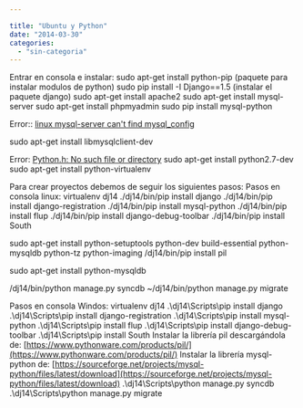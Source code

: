 ```yaml
---

title: "Ubuntu y Python"
date: "2014-03-30"
categories: 
  - "sin-categoria"
---
```


Entrar en consola e instalar: sudo apt-get install python-pip (paquete para instalar modulos de python) sudo pip install -I Django==1.5 (instalar el paquete django) sudo apt-get install apache2 sudo apt-get install mysql-server sudo apt-get install phpmyadmin sudo pip install mysql-python

Error:: [linux mysql-server can't find mysql\_config](https://stackoverflow.com/questions/8496660/linux-mysql-server-cant-find-mysql-config "linux-mysql-server-cant-find-mysql-config")

sudo apt-get install libmysqlclient-dev

Error: [Python.h: No such file or directory](https://stackoverflow.com/questions/11041299/python-h-no-such-file-or-directory "python-h-no-such-file-or-directory") sudo apt-get install python2.7-dev sudo apt-get install python-virtualenv

Para crear proyectos debemos de seguir los siguientes pasos: Pasos en consola linux: virtualenv dj14 ./dj14/bin/pip install django ./dj14/bin/pip install django-registration ./dj14/bin/pip install mysql-python ./dj14/bin/pip install flup ./dj14/bin/pip install django-debug-toolbar ./dj14/bin/pip install South

sudo apt-get install python-setuptools python-dev build-essential python-mysqldb python-tz python-imaging /dj14/bin/pip install pil

sudo apt-get install python-mysqldb

/dj14/bin/python manage.py syncdb ~/dj14/bin/python manage.py migrate

Pasos en consola Windos: virtualenv dj14 .\\dj14\\Scripts\\pip install django .\\dj14\\Scripts\\pip install django-registration .\\dj14\\Scripts\\pip install mysql-python .\\dj14\\Scripts\\pip install flup .\\dj14\\Scripts\\pip install django-debug-toolbar .\\dj14\\Scripts\\pip install South Instalar la librería pil descargándola de: [https://www.pythonware.com/products/pil/](https://www.pythonware.com/products/pil/) Instalar la librería mysql-python de: [https://sourceforge.net/projects/mysql-python/files/latest/download](https://sourceforge.net/projects/mysql-python/files/latest/download) .\\dj14\\Scripts\\python manage.py syncdb .\\dj14\\Scripts\\python manage.py migrate

